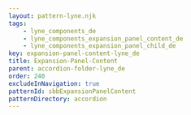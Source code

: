 ```yaml
---
layout: pattern-lyne.njk
tags: 
    - lyne_components_de
    - lyne_components_expansion_panel_content_de
    - lyne_components_expansion_panel_child_de
key: expansion-panel-content-lyne_de
title: Expansion-Panel-Content
parent: accordion-folder-lyne_de
order: 240
excludeInNavigation: true
patternId: sbbExpansionPanelContent
patternDirectory: accordion
---
```

